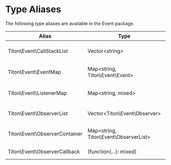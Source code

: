 # Type Aliases #

The following type aliases are available in the Event package.

<table class="table is-striped">
    <thead>
        <tr>
            <th>Alias</th>
            <th>Type</th>
            <th>Description</th>
        </tr>
    </thead>
    <tbody>
        <tr>
            <td>Titon\Event\CallStackList</td>
            <td>Vector&lt;string&gt;</td>
            <td>A list of observer callable names in the current event stack.</td>
        </tr>
        <tr>
            <td>Titon\Event\EventMap</td>
            <td>Map&lt;string, Titon\Event\Event&gt;</td>
            <td>A mapping of <code>Titon\Event\Event</code> objects to their unique key.</td>
        </tr>
        <tr>
            <td>Titon\Event\ListenerMap</td>
            <td>Map&lt;string, mixed&gt;</td>
            <td>A mapping of observer configurations to event keys.</td>
        </tr>
        <tr>
            <td>Titon\Event\ObserverList</td>
            <td>Vector&lt;Titon\Event\Observer&gt;</td>
            <td>A list of <code>Titon\Event\Observer</code> objects.</td>
        </tr>
        <tr>
            <td>Titon\Event\ObserverContainer</td>
            <td>Map&lt;string, Titon\Event\ObserverList&gt;</td>
            <td>A mapping of <code>Titon\Event\ObserverList</code>s to event keys.</td>
        </tr>
        <tr>
            <td>Titon\Event\ObserverCallback</td>
            <td>(function(...): mixed)</td>
            <td>A callable that defines the declaration for observers.</td>
        </tr>
    </tbody>
</table>
